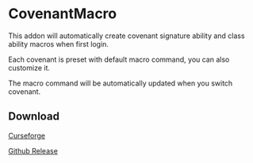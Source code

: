 # CovenantMacro

This addon will automatically create covenant signature ability and class ability macros when first login.

Each covenant is preset with default macro command, you can also customize it.

The macro command will be automatically updated when you switch covenant.

## Download

[Curseforge](https://www.curseforge.com/wow/addons/covenant-macro)

[Github Release](https://github.com/Witnesscm/CovenantMacro/releases)
